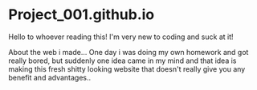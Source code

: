 # Project_001.github.io
Hello to whoever reading this! I'm very new to coding and suck at it!

About the web i made...
One day i was doing my own homework and got really bored, but suddenly one idea came in my mind and that idea is making this fresh shitty looking website that doesn't really give you any benefit and advantages..
